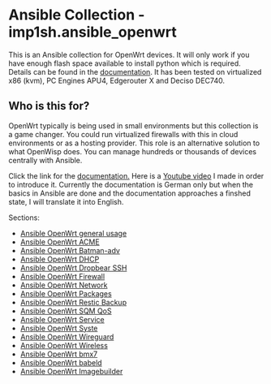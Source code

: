 # Ansible Collection - imp1sh.ansible_openwrt
This is an Ansible collection for OpenWrt devices. It will only work if you have enough flash space available to install python which is required. Details can be found in the [documentation](https://wiki.junicast.de/de/junicast/docs/AnsibleOpenWrtCollection).
It has been tested on virtualized x86 (kvm), PC Engines APU4, Edgerouter X and Deciso DEC740.
## Who is this for?
OpenWrt typically is being used in small environments but this collection is a game changer. You could run virtualized firewalls with this in cloud environments or as a hosting provider. This role is an alternative solution to what OpenWisp does. You can manage hundreds or thousands of devices centrally with Ansible.

Click the link for the [documentation.](https://wiki.junicast.de/de/junicast/docs/AnsibleOpenWrtCollection)
Here is a [Youtube video](https://youtu.be/f1qrP3AagLM) I made in order to introduce it.
Currently the documentation is German only but when the basics in Ansible are done and the documentation approaches a finshed state, I will translate it into English.

Sections:
- [Ansible OpenWrt general usage](https://wiki.junicast.de/de/junicast/docs/AnsibleOpenWrtCollection)
- [Ansible OpenWrt ACME](https://wiki.junicast.de/de/junicast/docs/AnsibleOpenWrtCollection/RolleAcme)
- [Ansible OpenWrt Batman-adv](https://wiki.junicast.de/de/junicast/docs/AnsibleOpenWrtCollection/RolleBatmanadv)
- [Ansible OpenWrt DHCP](https://wiki.junicast.de/de/junicast/docs/AnsibleOpenWrtCollection/RolleDHCP)
- [Ansible OpenWrt Dropbear SSH](https://wiki.junicast.de/de/junicast/docs/AnsibleOpenWrtCollection/RolleDropbear)
- [Ansible OpenWrt Firewall](https://wiki.junicast.de/de/junicast/docs/AnsibleOpenWrtCollection/RolleFirewall)
- [Ansible OpenWrt Network](https://wiki.junicast.de/de/junicast/docs/AnsibleOpenWrtCollection/RolleNetwork)
- [Ansible OpenWrt Packages](https://wiki.junicast.de/de/junicast/docs/AnsibleOpenWrtCollection/RollePackages)
- [Ansible OpenWrt Restic Backup](https://wiki.junicast.de/de/junicast/docs/AnsibleOpenWrtCollection/RolleRestic)
- [Ansible OpenWrt SQM QoS](https://wiki.junicast.de/de/junicast/docs/AnsibleOpenWrtCollection/RolleSqm)
- [Ansible OpenWrt Service](https://wiki.junicast.de/de/junicast/docs/AnsibleOpenWrtCollection/RolleServices)
- [Ansible OpenWrt Syste](https://wiki.junicast.de/de/junicast/docs/AnsibleOpenWrtCollection/RolleSystem)
- [Ansible OpenWrt Wireguard](https://wiki.junicast.de/de/junicast/docs/AnsibleOpenWrtCollection/RolleWireguard)
- [Ansible OpenWrt Wireless](https://wiki.junicast.de/de/junicast/docs/AnsibleOpenWrtCollection/RolleWireless)
- [Ansible OpenWrt bmx7](https://wiki.junicast.de/de/junicast/docs/AnsibleOpenWrtCollection/RolleBmx7)
- [Ansible OpenWrt babeld](https://wiki.junicast.de/de/junicast/docs/AnsibleOpenWrtCollection/RolleBabeld)
- [Ansible OpenWrt Imagebuilder](https://wiki.junicast.de/de/junicast/docs/AnsibleOpenWrtCollection/RolleImagebuilder)

